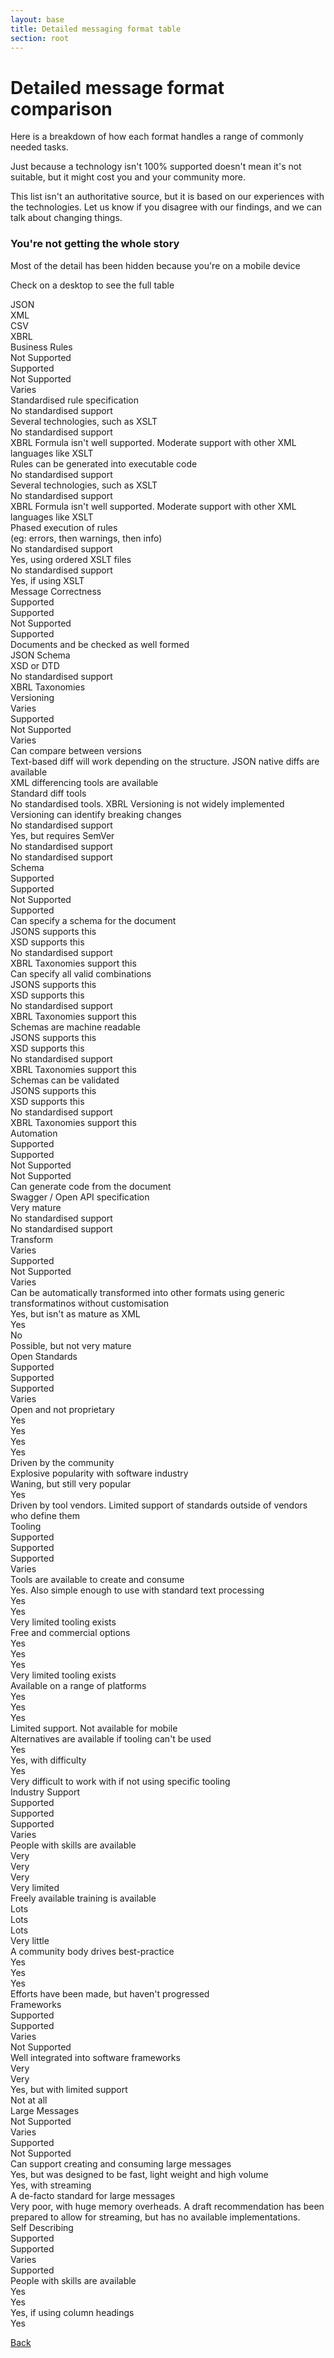 ```yaml
---
layout: base
title: Detailed messaging format table
section: root
---
```


<h1 class="page_head">Detailed message format comparison</h1>

<p class="sub_head">Here is a breakdown of how each format handles a range of commonly needed tasks.</p>
<p class="sub_head">Just because a technology isn't 100% supported doesn't mean it's not suitable, but it might cost you and your community more.</p>
<p class="sub_head">This list isn't an authoritative source, but it is based on our experiences with the technologies. Let us know if you disagree with our findings, and we can talk about changing things.</p>


<div class="uikit-page-alerts uikit-page-alerts--warning hide_from_desktop" role="alert">
	<h3>You're not getting the whole story</h3>
	<p>Most of the detail has been hidden because you're on a mobile device</p>
  <p>Check on a desktop to see the full table</p>
</div>



<div class="container">
<div class="row format__row">
  <div class="grids col-xs-4"><span></span></div>
  <div class="grids col-xs-2 format"><span>JSON</span></div>
  <div class="grids col-xs-2 format"><span>XML</span></div>
  <div class="grids col-xs-2 format"><span>CSV</span></div>
  <div class="grids col-xs-2 format"><span>XBRL</span></div>
</div>
<div class="row format__row format__group">
  <div class="grids col-xs-4"><span>Business Rules</span></div>
  <div class="grids col-xs-2 format"><span class="format__unsupported"><span class="format__support__text">Not Supported</span></span></div>
  <div class="grids col-xs-2 format"><span class="format__supported"><span class="format__support__text">Supported</span></span></div>
  <div class="grids col-xs-2 format"><span class="format__unsupported"><span class="format__support__text">Not Supported</span></span></div>
  <div class="grids col-xs-2 format"><span class="format__maybe"><span class="format__support__text">Varies</span></span></div>
</div>
<div class="row format__row detail__row">
  <div class="grids col-xs-4"><span>Standardised rule specification</span></div>
  <div class="grids col-xs-2 format"><span class="format__unsupported">No standardised support</span></div>
  <div class="grids col-xs-2 format"><span class="format__supported">Several technologies, such as XSLT</span></div>
  <div class="grids col-xs-2 format"><span class="format__unsupported">No standardised support</span></div>
  <div class="grids col-xs-2 format"><span class="format__maybe">XBRL Formula isn't well supported. Moderate support with other XML languages like XSLT</span></div>
</div>
<div class="row format__row detail__row">
  <div class="grids col-xs-4"><span>Rules can be generated into executable code</span></div>
  <div class="grids col-xs-2 format"><span class="format__unsupported">No standardised support</span></div>
  <div class="grids col-xs-2 format"><span class="format__supported">Several technologies, such as XSLT</span></div>
  <div class="grids col-xs-2 format"><span class="format__unsupported">No standardised support</span></div>
  <div class="grids col-xs-2 format"><span class="format__maybe">XBRL Formula isn't well supported. Moderate support with other XML languages like XSLT</span></div>
</div>
<div class="row format__row detail__row">
  <div class="grids col-xs-4"><span>Phased execution of rules<br/>(eg: errors, then warnings, then info)</span></div>
  <div class="grids col-xs-2 format"><span class="format__unsupported">No standardised support</span></div>
  <div class="grids col-xs-2 format"><span class="format__supported">Yes, using ordered XSLT files</span></div>
  <div class="grids col-xs-2 format"><span class="format__unsupported">No standardised support</span></div>
  <div class="grids col-xs-2 format"><span class="format__maybe">Yes, if using XSLT</span></div>
</div>
<div class="row format__row format__group">
  <div class="grids col-xs-4"><span>Message Correctness</span></div>
  <div class="grids col-xs-2 format"><span class="format__supported"><span class="format__support__text">Supported</span></span></div>
  <div class="grids col-xs-2 format"><span class="format__supported"><span class="format__support__text">Supported</span></span></div>
  <div class="grids col-xs-2 format"><span class="format__unsupported"><span class="format__support__text">Not Supported</span></span></div>
  <div class="grids col-xs-2 format"><span class="format__supported"><span class="format__support__text">Supported</span></span></div>
</div>
<div class="row format__row detail__row">
  <div class="grids col-xs-4"><span>Documents and be checked as well formed</span></div>
  <div class="grids col-xs-2 format"><span class="format__supported">JSON Schema</span></div>
  <div class="grids col-xs-2 format"><span class="format__supported">XSD or DTD</span></div>
  <div class="grids col-xs-2 format"><span class="format__unsupported">No standardised support</span></div>
  <div class="grids col-xs-2 format"><span class="format__supported">XBRL Taxonomies</span></div>
</div>
<div class="row format__row format__group">
  <div class="grids col-xs-4"><span>Versioning</span></div>
  <div class="grids col-xs-2 format"><span class="format__maybe"><span class="format__support__text">Varies</span></span></div>
  <div class="grids col-xs-2 format"><span class="format__supported"><span class="format__support__text">Supported</span></span></div>
  <div class="grids col-xs-2 format"><span class="format__unsupported"><span class="format__support__text">Not Supported</span></span></div>
  <div class="grids col-xs-2 format"><span class="format__maybe"><span class="format__support__text">Varies</span></span></div>
</div>
<div class="row format__row detail__row">
  <div class="grids col-xs-4"><span>Can compare between versions</span></div>
  <div class="grids col-xs-2 format"><span class="format__maybe">Text-based diff will work depending on the structure. JSON native diffs are available</span></div>
  <div class="grids col-xs-2 format"><span class="format__supported">XML differencing tools are available</span></div>
  <div class="grids col-xs-2 format"><span class="format__supported">Standard diff tools</span></div>
  <div class="grids col-xs-2 format"><span class="format__maybe">No standardised tools. XBRL Versioning is not widely implemented</span></div>
</div>
<div class="row format__row detail__row">
  <div class="grids col-xs-4"><span>Versioning can identify breaking changes</span></div>
  <div class="grids col-xs-2 format"><span class="format__unsupported">No standardised support</span></div>
  <div class="grids col-xs-2 format"><span class="format__supported">Yes, but requires SemVer</span></div>
  <div class="grids col-xs-2 format"><span class="format__unsupported">No standardised support</span></div>
  <div class="grids col-xs-2 format"><span class="format__unsupported">No standardised support</span></div>
</div>
<div class="row format__row format__group">
  <div class="grids col-xs-4"><span>Schema</span></div>
  <div class="grids col-xs-2 format"><span class="format__supported"><span class="format__support__text">Supported</span></span></div>
  <div class="grids col-xs-2 format"><span class="format__supported"><span class="format__support__text">Supported</span></span></div>
  <div class="grids col-xs-2 format"><span class="format__unsupported"><span class="format__support__text">Not Supported</span></span></div>
  <div class="grids col-xs-2 format"><span class="format__supported"><span class="format__support__text">Supported</span></span></div>
</div>
<div class="row format__row detail__row">
  <div class="grids col-xs-4"><span>Can specify a schema for the document</span></div>
  <div class="grids col-xs-2 format"><span class="format__supported">JSONS supports this</span></div>
  <div class="grids col-xs-2 format"><span class="format__supported">XSD supports this</span></div>
  <div class="grids col-xs-2 format"><span class="format__unsupported">No standardised support</span></div>
  <div class="grids col-xs-2 format"><span class="format__supported">XBRL Taxonomies support this</span></div>
</div>
<div class="row format__row detail__row">
  <div class="grids col-xs-4"><span>Can specify all valid combinations</span></div>
  <div class="grids col-xs-2 format"><span class="format__supported">JSONS supports this</span></div>
  <div class="grids col-xs-2 format"><span class="format__supported">XSD supports this</span></div>
  <div class="grids col-xs-2 format"><span class="format__unsupported">No standardised support</span></div>
  <div class="grids col-xs-2 format"><span class="format__supported">XBRL Taxonomies support this</span></div>
</div>
<div class="row format__row detail__row">
  <div class="grids col-xs-4"><span>Schemas are machine readable</span></div>
  <div class="grids col-xs-2 format"><span class="format__supported">JSONS supports this</span></div>
  <div class="grids col-xs-2 format"><span class="format__supported">XSD supports this</span></div>
  <div class="grids col-xs-2 format"><span class="format__unsupported">No standardised support</span></div>
  <div class="grids col-xs-2 format"><span class="format__supported">XBRL Taxonomies support this</span></div>
</div>
<div class="row format__row detail__row">
  <div class="grids col-xs-4"><span>Schemas can be validated</span></div>
  <div class="grids col-xs-2 format"><span class="format__supported">JSONS supports this</span></div>
  <div class="grids col-xs-2 format"><span class="format__supported">XSD supports this</span></div>
  <div class="grids col-xs-2 format"><span class="format__unsupported">No standardised support</span></div>
  <div class="grids col-xs-2 format"><span class="format__supported">XBRL Taxonomies support this</span></div>
</div>
<div class="row format__row format__group">
  <div class="grids col-xs-4"><span>Automation</span></div>
  <div class="grids col-xs-2 format"><span class="format__supported"><span class="format__support__text">Supported</span></span></div>
  <div class="grids col-xs-2 format"><span class="format__supported"><span class="format__support__text">Supported</span></span></div>
  <div class="grids col-xs-2 format"><span class="format__unsupported"><span class="format__support__text">Not Supported</span></span></div>
  <div class="grids col-xs-2 format"><span class="format__unsupported"><span class="format__support__text">Not Supported</span></span></div>
</div>
<div class="row format__row detail__row">
  <div class="grids col-xs-4"><span>Can generate code from the document</span></div>
  <div class="grids col-xs-2 format"><span class="format__supported">Swagger / Open API specification</span></div>
  <div class="grids col-xs-2 format"><span class="format__supported">Very mature</span></div>
  <div class="grids col-xs-2 format"><span class="format__unsupported">No standardised support</span></div>
  <div class="grids col-xs-2 format"><span class="format__unsupported">No standardised support</span></div>
</div>
<div class="row format__row format__group">
  <div class="grids col-xs-4"><span>Transform</span></div>
  <div class="grids col-xs-2 format"><span class="format__maybe"><span class="format__support__text">Varies</span></span></div>
  <div class="grids col-xs-2 format"><span class="format__supported"><span class="format__support__text">Supported</span></span></div>
  <div class="grids col-xs-2 format"><span class="format__unsupported"><span class="format__support__text">Not Supported</span></span></div>
  <div class="grids col-xs-2 format"><span class="format__maybe"><span class="format__support__text">Varies</span></span></div>
</div>
<div class="row format__row detail__row">
  <div class="grids col-xs-4"><span>Can be automatically transformed into other formats using generic transformatinos without customisation</span></div>
  <div class="grids col-xs-2 format"><span class="format__maybe">Yes, but isn't as mature as XML</span></div>
  <div class="grids col-xs-2 format"><span class="format__supported">Yes</span></div>
  <div class="grids col-xs-2 format"><span class="format__unsupported">No</span></div>
  <div class="grids col-xs-2 format"><span class="format__maybe">Possible, but not very mature</span></div>
</div>
<div class="row format__row format__group">
  <div class="grids col-xs-4"><span>Open Standards</span></div>
  <div class="grids col-xs-2 format"><span class="format__supported"><span class="format__support__text">Supported</span></span></div>
  <div class="grids col-xs-2 format"><span class="format__supported"><span class="format__support__text">Supported</span></span></div>
  <div class="grids col-xs-2 format"><span class="format__supported"><span class="format__support__text">Supported</span></span></div>
  <div class="grids col-xs-2 format"><span class="format__maybe"><span class="format__support__text">Varies</span></span></div>
</div>
<div class="row format__row detail__row">
  <div class="grids col-xs-4"><span>Open and not proprietary</span></div>
  <div class="grids col-xs-2 format"><span class="format__supported">Yes</span></div>
  <div class="grids col-xs-2 format"><span class="format__supported">Yes</span></div>
  <div class="grids col-xs-2 format"><span class="format__supported">Yes</span></div>
  <div class="grids col-xs-2 format"><span class="format__supported">Yes</span></div>
</div>
<div class="row format__row detail__row">
  <div class="grids col-xs-4"><span>Driven by the community</span></div>
  <div class="grids col-xs-2 format"><span class="format__supported">Explosive popularity with software industry</span></div>
  <div class="grids col-xs-2 format"><span class="format__supported">Waning, but still very popular</span></div>
  <div class="grids col-xs-2 format"><span class="format__supported">Yes</span></div>
  <div class="grids col-xs-2 format"><span class="format__maybe">Driven by tool vendors. Limited support of standards outside of vendors who define them</span></div>
</div>
<div class="row format__row format__group">
  <div class="grids col-xs-4"><span>Tooling</span></div>
  <div class="grids col-xs-2 format"><span class="format__supported"><span class="format__support__text">Supported</span></span></div>
  <div class="grids col-xs-2 format"><span class="format__supported"><span class="format__support__text">Supported</span></span></div>
  <div class="grids col-xs-2 format"><span class="format__supported"><span class="format__support__text">Supported</span></span></div>
  <div class="grids col-xs-2 format"><span class="format__maybe"><span class="format__support__text">Varies</span></span></div>
</div>
<div class="row format__row detail__row">
  <div class="grids col-xs-4"><span>Tools are available to create and consume</span></div>
  <div class="grids col-xs-2 format"><span class="format__supported">Yes. Also simple enough to use with standard text processing</span></div>
  <div class="grids col-xs-2 format"><span class="format__supported">Yes</span></div>
  <div class="grids col-xs-2 format"><span class="format__supported">Yes</span></div>
  <div class="grids col-xs-2 format"><span class="format__maybe">Very limited tooling exists</span></div>
</div>
<div class="row format__row detail__row">
  <div class="grids col-xs-4"><span>Free and commercial options</span></div>
  <div class="grids col-xs-2 format"><span class="format__supported">Yes</span></div>
  <div class="grids col-xs-2 format"><span class="format__supported">Yes</span></div>
  <div class="grids col-xs-2 format"><span class="format__supported">Yes</span></div>
  <div class="grids col-xs-2 format"><span class="format__maybe">Very limited tooling exists</span></div>
</div>
<div class="row format__row detail__row">
  <div class="grids col-xs-4"><span>Available on a range of platforms</span></div>
  <div class="grids col-xs-2 format"><span class="format__supported">Yes</span></div>
  <div class="grids col-xs-2 format"><span class="format__supported">Yes</span></div>
  <div class="grids col-xs-2 format"><span class="format__supported">Yes</span></div>
  <div class="grids col-xs-2 format"><span class="format__unsupported">Limited support. Not available for mobile</span></div>
</div>
<div class="row format__row detail__row">
  <div class="grids col-xs-4"><span>Alternatives are available if tooling can't be used</span></div>
  <div class="grids col-xs-2 format"><span class="format__supported">Yes</span></div>
  <div class="grids col-xs-2 format"><span class="format__supported">Yes, with difficulty</span></div>
  <div class="grids col-xs-2 format"><span class="format__supported">Yes</span></div>
  <div class="grids col-xs-2 format"><span class="format__unsupported">Very difficult to work with if not using specific tooling</span></div>
</div>
<div class="row format__row format__group">
  <div class="grids col-xs-4"><span>Industry Support</span></div>
  <div class="grids col-xs-2 format"><span class="format__supported"><span class="format__support__text">Supported</span></span></div>
  <div class="grids col-xs-2 format"><span class="format__supported"><span class="format__support__text">Supported</span></span></div>
  <div class="grids col-xs-2 format"><span class="format__supported"><span class="format__support__text">Supported</span></span></div>
  <div class="grids col-xs-2 format"><span class="format__maybe"><span class="format__support__text">Varies</span></span></div>
</div>
<div class="row format__row detail__row">
  <div class="grids col-xs-4"><span>People with skills are available</span></div>
  <div class="grids col-xs-2 format"><span class="format__supported">Very</span></div>
  <div class="grids col-xs-2 format"><span class="format__supported">Very</span></div>
  <div class="grids col-xs-2 format"><span class="format__supported">Very</span></div>
  <div class="grids col-xs-2 format"><span class="format__unsupported">Very limited</span></div>
</div>
<div class="row format__row detail__row">
  <div class="grids col-xs-4"><span>Freely available training is available</span></div>
  <div class="grids col-xs-2 format"><span class="format__supported">Lots</span></div>
  <div class="grids col-xs-2 format"><span class="format__supported">Lots</span></div>
  <div class="grids col-xs-2 format"><span class="format__supported">Lots</span></div>
  <div class="grids col-xs-2 format"><span class="format__unsupported">Very little</span></div>
</div>
<div class="row format__row detail__row">
  <div class="grids col-xs-4"><span>A community body drives best-practice</span></div>
  <div class="grids col-xs-2 format"><span class="format__supported">Yes</span></div>
  <div class="grids col-xs-2 format"><span class="format__supported">Yes</span></div>
  <div class="grids col-xs-2 format"><span class="format__supported">Yes</span></div>
  <div class="grids col-xs-2 format"><span class="format__unsupported">Efforts have been made, but haven't progressed</span></div>
</div>
<div class="row format__row format__group">
  <div class="grids col-xs-4"><span>Frameworks</span></div>
  <div class="grids col-xs-2 format"><span class="format__supported"><span class="format__support__text">Supported</span></span></div>
  <div class="grids col-xs-2 format"><span class="format__supported"><span class="format__support__text">Supported</span></span></div>
  <div class="grids col-xs-2 format"><span class="format__maybe"><span class="format__support__text">Varies</span></span></div>
  <div class="grids col-xs-2 format"><span class="format__unsupported"><span class="format__support__text">Not Supported</span></span></div>
</div>
<div class="row format__row detail__row">
  <div class="grids col-xs-4"><span>Well integrated into software frameworks</span></div>
  <div class="grids col-xs-2 format"><span class="format__supported">Very</span></div>
  <div class="grids col-xs-2 format"><span class="format__supported">Very</span></div>
  <div class="grids col-xs-2 format"><span class="format__maybe">Yes, but with limited support</span></div>
  <div class="grids col-xs-2 format"><span class="format__unsupported">Not at all</span></div>
</div>
<div class="row format__row format__group">
  <div class="grids col-xs-4"><span>Large Messages</span></div>
  <div class="grids col-xs-2 format"><span class="format__unsupported"><span class="format__support__text">Not Supported</span></span></div>
  <div class="grids col-xs-2 format"><span class="format__maybe"><span class="format__support__text">Varies</span></span></div>
  <div class="grids col-xs-2 format"><span class="format__supported"><span class="format__support__text">Supported</span></span></div>
  <div class="grids col-xs-2 format"><span class="format__unsupported"><span class="format__support__text">Not Supported</span></span></div>
</div>
<div class="row format__row detail__row">
  <div class="grids col-xs-4"><span>Can support creating and consuming large messages</span></div>
  <div class="grids col-xs-2 format"><span class="format__supported">Yes, but was designed to be fast, light weight and high volume</span></div>
  <div class="grids col-xs-2 format"><span class="format__supported">Yes, with streaming</span></div>
  <div class="grids col-xs-2 format"><span class="format__supported">A de-facto standard for large messages</span></div>
  <div class="grids col-xs-2 format"><span class="format__unsupported">Very poor, with huge memory overheads. A draft recommendation has been prepared to allow for streaming, but has no available implementations.</span></div>
</div>
<div class="row format__row format__group">
  <div class="grids col-xs-4"><span>Self Describing</span></div>
  <div class="grids col-xs-2 format"><span class="format__supported"><span class="format__support__text">Supported</span></span></div>
  <div class="grids col-xs-2 format"><span class="format__supported"><span class="format__support__text">Supported</span></span></div>
  <div class="grids col-xs-2 format"><span class="format__maybe"><span class="format__support__text">Varies</span></span></div>
  <div class="grids col-xs-2 format"><span class="format__supported"><span class="format__support__text">Supported</span></span></div>
</div>
<div class="row format__row detail__row">
  <div class="grids col-xs-4"><span>People with skills are available</span></div>
  <div class="grids col-xs-2 format"><span class="format__supported">Yes</span></div>
  <div class="grids col-xs-2 format"><span class="format__supported">Yes</span></div>
  <div class="grids col-xs-2 format"><span class="format__maybe">Yes, if using column headings</span></div>
  <div class="grids col-xs-2 format"><span class="format__supported">Yes</span></div>
</div>
</div>

<a class="uikit-direction-link uikit-direction-link--left" href="format.html">Back</a>
